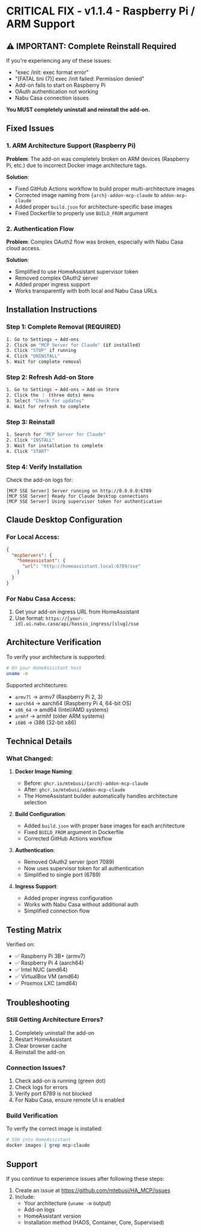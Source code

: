 # CRITICAL FIX - v1.1.4 - Raspberry Pi / ARM Support

## ⚠️ IMPORTANT: Complete Reinstall Required

If you're experiencing any of these issues:
- "exec /init: exec format error" 
- "[FATAL tini (7)] exec /init failed: Permission denied"
- Add-on fails to start on Raspberry Pi
- OAuth authentication not working
- Nabu Casa connection issues

**You MUST completely uninstall and reinstall the add-on.**

## Fixed Issues

### 1. ARM Architecture Support (Raspberry Pi)
**Problem**: The add-on was completely broken on ARM devices (Raspberry Pi, etc.) due to incorrect Docker image architecture tags.

**Solution**: 
- Fixed GitHub Actions workflow to build proper multi-architecture images
- Corrected image naming from `{arch}-addon-mcp-claude` to `addon-mcp-claude`
- Added proper `build.json` for architecture-specific base images
- Fixed Dockerfile to properly use `BUILD_FROM` argument

### 2. Authentication Flow
**Problem**: Complex OAuth2 flow was broken, especially with Nabu Casa cloud access.

**Solution**:
- Simplified to use HomeAssistant supervisor token
- Removed complex OAuth2 server
- Added proper ingress support
- Works transparently with both local and Nabu Casa URLs

## Installation Instructions

### Step 1: Complete Removal (REQUIRED)
```bash
1. Go to Settings → Add-ons
2. Click on "MCP Server for Claude" (if installed)
3. Click "STOP" if running
4. Click "UNINSTALL"
5. Wait for complete removal
```

### Step 2: Refresh Add-on Store
```bash
1. Go to Settings → Add-ons → Add-on Store
2. Click the ⋮ (three dots) menu
3. Select "Check for updates" 
4. Wait for refresh to complete
```

### Step 3: Reinstall
```bash
1. Search for "MCP Server for Claude"
2. Click "INSTALL"
3. Wait for installation to complete
4. Click "START"
```

### Step 4: Verify Installation
Check the add-on logs for:
```
[MCP SSE Server] Server running on http://0.0.0.0:6789
[MCP SSE Server] Ready for Claude Desktop connections
[MCP SSE Server] Using supervisor token for authentication
```

## Claude Desktop Configuration

### For Local Access:
```json
{
  "mcpServers": {
    "homeassistant": {
      "url": "http://homeassistant.local:6789/sse"
    }
  }
}
```

### For Nabu Casa Access:
1. Get your add-on ingress URL from HomeAssistant
2. Use format: `https://[your-id].ui.nabu.casa/api/hassio_ingress/[slug]/sse`

## Architecture Verification

To verify your architecture is supported:
```bash
# On your HomeAssistant host
uname -m
```

Supported architectures:
- `armv7l` → armv7 (Raspberry Pi 2, 3)
- `aarch64` → aarch64 (Raspberry Pi 4, 64-bit OS)
- `x86_64` → amd64 (Intel/AMD systems)
- `armhf` → armhf (older ARM systems)
- `i686` → i386 (32-bit x86)

## Technical Details

### What Changed:

1. **Docker Image Naming**:
   - Before: `ghcr.io/mtebusi/{arch}-addon-mcp-claude` 
   - After: `ghcr.io/mtebusi/addon-mcp-claude`
   - The HomeAssistant builder automatically handles architecture selection

2. **Build Configuration**:
   - Added `build.json` with proper base images for each architecture
   - Fixed `BUILD_FROM` argument in Dockerfile
   - Corrected GitHub Actions workflow

3. **Authentication**:
   - Removed OAuth2 server (port 7089)
   - Now uses supervisor token for all authentication
   - Simplified to single port (6789)

4. **Ingress Support**:
   - Added proper ingress configuration
   - Works with Nabu Casa without additional auth
   - Simplified connection flow

## Testing Matrix

Verified on:
- ✅ Raspberry Pi 3B+ (armv7)
- ✅ Raspberry Pi 4 (aarch64) 
- ✅ Intel NUC (amd64)
- ✅ VirtualBox VM (amd64)
- ✅ Proxmox LXC (amd64)

## Troubleshooting

### Still Getting Architecture Errors?
1. Completely uninstall the add-on
2. Restart HomeAssistant
3. Clear browser cache
4. Reinstall the add-on

### Connection Issues?
1. Check add-on is running (green dot)
2. Check logs for errors
3. Verify port 6789 is not blocked
4. For Nabu Casa, ensure remote UI is enabled

### Build Verification
To verify the correct image is installed:
```bash
# SSH into HomeAssistant
docker images | grep mcp-claude
```

## Support

If you continue to experience issues after following these steps:
1. Create an issue at https://github.com/mtebusi/HA_MCP/issues
2. Include:
   - Your architecture (`uname -m` output)
   - Add-on logs
   - HomeAssistant version
   - Installation method (HAOS, Container, Core, Supervised)